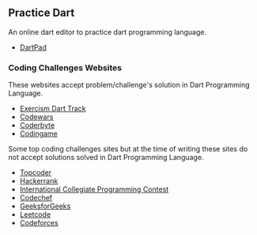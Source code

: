 ## Practice Dart 
An online dart editor to practice dart programming language.
- [DartPad](https://dartpad.dev/)

### Coding Challenges Websites
These websites accept problem/challenge's solution in Dart Programming Language.
- [Exercism Dart Track](https://exercism.org/tracks/dart)
- [Codewars](https://www.codewars.com/dashboard)
- [Coderbyte](https://coderbyte.com/)
- [Codingame](https://www.codingame.com/home)

Some top coding challenges sites but at the time of writing these sites do not accept solutions solved in Dart Programming Language.

- [Topcoder](https://www.topcoder.com/)
- [Hackerrank](https://www.hackerrank.com/)
- [International Collegiate Programming Contest](https://icpc.global/)
- [Codechef](https://www.codechef.com/)
- [GeeksforGeeks](https://practice.geeksforgeeks.org/)
- [Leetcode](https://leetcode.com/)
- [Codeforces](https://codeforces.com/)